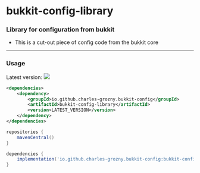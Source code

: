 # bukkit-config-library
### Library for configuration from bukkit

- This is a cut-out piece of config code from the bukkit core

------------------------------------------------------------------------------------------------------------------------------------

### Usage
Latest version:
<a>
    <img src="https://img.shields.io/maven-central/v/io.github.charles-grozny.bukkit-config/bukkit-config-library">
  </a>

```xml
<dependencies>
    <dependency>
        <groupId>io.github.charles-grozny.bukkit-config</groupId>
        <artifactId>bukkit-config-library</artifactId>
        <version>LATEST_VERSION</version>
    </dependency>
</dependencies>
```
```gradle
repositories {
    mavenCentral()
}

dependencies {
    implementation('io.github.charles-grozny.bukkit-config:bukkit-config-library:LATEST_VERSION')
}
```
